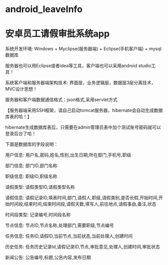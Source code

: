 # android_leaveInfo
# 安卓员工请假审批系统app

系统开发环境: Windows + Myclipse(服务器端) + Eclipse(手机客户端) + mysql数据库

服务器也可以用Eclipse或者idea等工具，客户端也可以采用android studio工具！

系统客户端和服务器端架构技术: 界面层，业务逻辑层，数据层3层分离技术，MVC设计思想！

服务器和客户端数据通信格式：json格式,采用servlet方式

【服务器端采用SSH框架，请自己启动tomcat服务器，hibernate会自动生成数据库表的哈！】

hibernate生成数据库表后，只需要在admin管理员表中加个测试账号密码就可以登录后台了哈！

下面是数据库的字段说明：

用户信息: 用户名,密码,姓名,性别,出生日期,所在部门,手机号,职级

部门信息: 部门ID,部门名称

职级信息: 职级ID,职级名称

请假类型: 请假类型ID,请假类型名称

请假信息: 请假记录ID,填表时间,部门,请假人,职级,请假类别,是否长假,开始时间,开始时间段,结束时间,结束时间段,请假天数,填写人,前往地点,请假事由,备注,状态

时间段类型: 记录编号,时间段名称

节点信息: 节点ID,节点名称,处理部门,需要职级,节点编号

任务信息: 任务ID,请假ID,当前节点,当前状态,当前处理人,创建时间

历史任务: 任务历史记录Id,请假记录ID,节点,审批意见,处理人,创建时间,审批状态

新闻公告: 公告编号,标题,公告内容,发布日期

